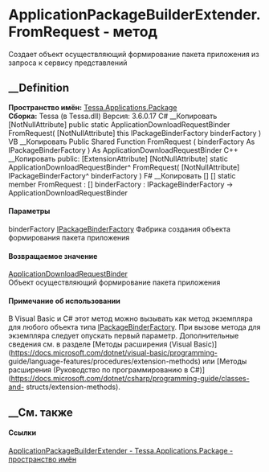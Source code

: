 # ApplicationPackageBuilderExtender.FromRequest - метод
Создает объект осуществляющий формирование пакета приложения из запроса к
сервису представлений
## __Definition
 **Пространство имён:**
[Tessa.Applications.Package](N_Tessa_Applications_Package.htm)  
 **Сборка:** Tessa (в Tessa.dll) Версия: 3.6.0.17
C# __Копировать
    [NotNullAttribute]
    public static ApplicationDownloadRequestBinder FromRequest(
    	[NotNullAttribute] this IPackageBinderFactory binderFactory
    )
VB __Копировать
    <ExtensionAttribute>
    <NotNullAttribute>
    Public Shared Function FromRequest ( 
    	<NotNullAttribute> binderFactory As IPackageBinderFactory
    ) As ApplicationDownloadRequestBinder
C++ __Копировать
     public:
    [ExtensionAttribute]
    [NotNullAttribute]
    static ApplicationDownloadRequestBinder^ FromRequest(
    	[NotNullAttribute] IPackageBinderFactory^ binderFactory
    )
F# __Копировать
     [<ExtensionAttribute>]
    [<NotNullAttribute>]
    static member FromRequest : 
            [<NotNullAttribute>] binderFactory : IPackageBinderFactory -> ApplicationDownloadRequestBinder 
#### Параметры
binderFactory
[IPackageBinderFactory](T_Tessa_Applications_Package_IPackageBinderFactory.htm)
     Фабрика создания объекта формирования пакета приложения 
#### Возвращаемое значение
[ApplicationDownloadRequestBinder](T_Tessa_Applications_Package_ApplicationDownloadRequestBinder.htm)  
Объект осуществляющий формирование пакета приложения
#### Примечание об использовании
В Visual Basic и C# этот метод можно вызывать как метод экземпляра для любого
объекта типа
[IPackageBinderFactory](T_Tessa_Applications_Package_IPackageBinderFactory.htm).
При вызове метода для экземпляра следует опускать первый параметр.
Дополнительные сведения см. в разделе [Методы расширения (Visual
Basic)](https://docs.microsoft.com/dotnet/visual-basic/programming-
guide/language-features/procedures/extension-methods) или [Методы расширения
(Руководство по программированию в
C#)](https://docs.microsoft.com/dotnet/csharp/programming-guide/classes-and-
structs/extension-methods).
##  __См. также
#### Ссылки
[ApplicationPackageBuilderExtender -
](T_Tessa_Applications_Package_ApplicationPackageBuilderExtender.htm)
[Tessa.Applications.Package - пространство
имён](N_Tessa_Applications_Package.htm)
